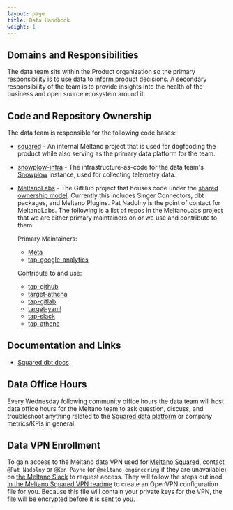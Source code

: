 ```yaml
---
layout: page
title: Data Handbook
weight: 1
---
```


## Domains and Responsibilities

The data team sits within the Product organization so the primary responsibility is to use data to inform product decisions.
A secondary responsibility of the team is to provide insights into the health of the business and open source ecosystem around it.

## Code and Repository Ownership

The data team is responsible for the following code bases:

- [squared](https://gitlab.com/meltano/squared) - An internal Meltano project that is used for dogfooding the product while also serving as the primary data platform for the team.
- [snowplow-infra](https://gitlab.com/meltano/snowplow-infra) - The infrastructure-as-code for the data team's [Snowplow](https://github.com/snowplow/snowplow) instance, used for collecting telemetry data.
- [MeltanoLabs](https://github.com/MeltanoLabs) - The GitHub project that houses code under the [shared ownership model](https://meltano.com/blog/launching-meltanolabs-your-home-for-singer-connectors-dbt-packages-and-all-meltano-plugins/). Currently this includes Singer Connectors, dbt packages, and Meltano Plugins. Pat Nadolny is the point of contact for MeltanoLabs. The following is a list of repos in the MeltanoLabs project that we are either primary maintainers on or we use and contribute to them:

  Primary Maintainers:

  - [Meta](https://github.com/MeltanoLabs/Meta)
  - [tap-google-analytics](https://github.com/MeltanoLabs/tap-google-analytics)

  Contribute to and use:

  - [tap-github](https://github.com/MeltanoLabs/tap-github)
  - [target-athena](https://github.com/MeltanoLabs/target-athena)
  - [tap-gitlab](https://github.com/MeltanoLabs/tap-gitlab)
  - [target-yaml](https://github.com/MeltanoLabs/target-yaml)
  - [tap-slack](https://github.com/MeltanoLabs/tap-slack)
  - [tap-athena](https://github.com/MeltanoLabs/tap-athena)

## Documentation and Links

- [Squared dbt docs](https://meltano.gitlab.io/squared/#!/overview)

## Data Office Hours

Every Wednesday following community office hours the data team will host data office hours for the Meltano team to ask question, discuss, and troubleshoot anything related to the [Squared data platform](https://gitlab.com/meltano/squared) or company metrics/KPIs in general.

## Data VPN Enrollment

To gain access to the Meltano data VPN used for [Meltano Squared](https://gitlab.com/meltano/squared), contact `@Pat Nadolny` or `@Ken Payne` (or `@meltano-engineering` if they are unavailable) on [the Meltano Slack](https://meltano.slack.com) to request access. They will follow the steps outlined [in the Meltano Squared VPN readme](https://gitlab.com/meltano/squared/-/blob/master/deploy/vpn/README.md) to create an OpenVPN configuration file for you. Because this file will contain your private keys for the VPN, the file will be encrypted before it is sent to you.